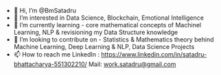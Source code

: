 - 👋 Hi, I’m @BmSatadru
- 👀 I’m interested in Data Science, Blockchain, Emotional Intelligence
- 🌱 I’m currently learning - core mathematical concepts of Machinel Learning, NLP & revisioning my Data Structure knowledge
- 💞️ I’m looking to contribute on - Statistics & Mathematics theory behind Machine Learning, Deep Learning & NLP, Data Science Projects
- 📫 How to reach me 
     LinkedIn : https://www.linkedin.com/in/satadru-bhattacharya-551302210/
     Mail: work.satadru@gmail.com
<!---
BmSatadru/BmSatadru is a ✨ special ✨ repository because its `README.md` (this file) appears on your GitHub profile.
You can click the Preview link to take a look at your changes.
--->
